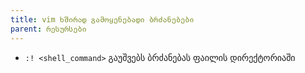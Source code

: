 ```yaml
---
title: vim ხშირად გამოყენებადი ბრძანებები
parent: რესურსები
---
```


- `:! <shell_command>` გაუშვებს ბრძანებას ფაილის დირექტორიაში